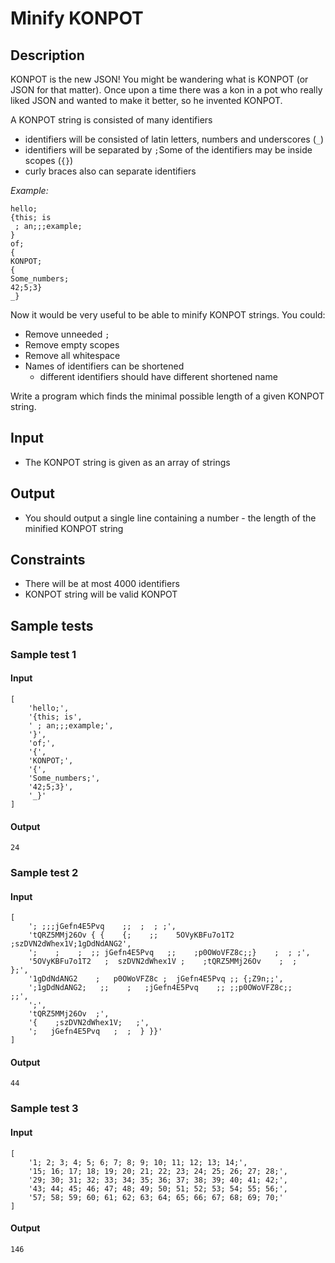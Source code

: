 # Minify KONPOT

## Description

KONPOT is the new JSON! You might be wandering what is KONPOT (or JSON for that matter). Once upon a time there was a kon in a pot who really liked JSON and wanted to make it better, so he invented KONPOT.

A KONPOT string is consisted of many identifiers

* identifiers will be consisted of latin letters, numbers and underscores (`_`)
* identifiers will be separated by `;`Some of the identifiers may be inside scopes (`{}`)
* curly braces also can separate identifiers

_Example:_

```
hello;
{this; is
 ; an;;;example;
}
of;
{
KONPOT;
{
Some_numbers;
42;5;3}
_}
```

Now it would be very useful to be able to minify KONPOT strings. You could:

* Remove unneeded `;`
* Remove empty scopes
* Remove all whitespace
* Names of identifiers can be shortened
  - different identifiers should have different shortened name

Write a program which finds the minimal possible length of a given KONPOT string.

## Input

* The KONPOT string is given as an array of strings

## Output

* You should output a single line containing a number - the length of the minified KONPOT string

## Constraints

* There will be at most 4000 identifiers
* KONPOT string will be valid KONPOT

## Sample tests

### Sample test 1

#### Input

```
[
    'hello;',
    '{this; is',
    ' ; an;;;example;',
    '}',
    'of;',
    '{',
    'KONPOT;',
    '{',
    'Some_numbers;',
    '42;5;3}',
    '_}'
]
```

#### Output

```
24
```

### Sample test 2

#### Input

```
[
    '; ;;;jGefn4E5Pvq    ;;  ;  ; ;',
    'tQRZ5MMj26Ov { {    {;    ;;    5OVyKBFu7o1T2 ;szDVN2dWhex1V;1gDdNdANG2',
    ';    ;    ;  ;; jGefn4E5Pvq   ;;    ;p0OWoVFZ8c;;}    ;  ; ;',
    '5OVyKBFu7o1T2   ;  szDVN2dWhex1V ;    ;tQRZ5MMj26Ov    ;  ;   };',
    '1gDdNdANG2    ;   p0OWoVFZ8c ;  jGefn4E5Pvq ;; {;Z9n;;',
    ';1gDdNdANG2;   ;;    ;   ;jGefn4E5Pvq    ;; ;;p0OWoVFZ8c;;    ;;',
    ';',
    'tQRZ5MMj26Ov  ;',
    '{    ;szDVN2dWhex1V;   ;',
    ';   jGefn4E5Pvq   ;  ;  } }}'
]
```

#### Output

```
44
```

### Sample test 3

#### Input

```
[
    '1; 2; 3; 4; 5; 6; 7; 8; 9; 10; 11; 12; 13; 14;',
    '15; 16; 17; 18; 19; 20; 21; 22; 23; 24; 25; 26; 27; 28;',
    '29; 30; 31; 32; 33; 34; 35; 36; 37; 38; 39; 40; 41; 42;',
    '43; 44; 45; 46; 47; 48; 49; 50; 51; 52; 53; 54; 55; 56;',
    '57; 58; 59; 60; 61; 62; 63; 64; 65; 66; 67; 68; 69; 70;'
]
```

#### Output

```
146
```
